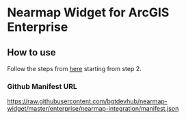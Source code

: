 # Nearmap Widget for ArcGIS Enterprise

## How to use

Follow the steps from [here](https://www.esri.com/arcgis-blog/products/arcgis-enterprise/developers/add-experience-builder-custom-widgets-in-arcgis-enterprise/) starting from step 2.

### Github Manifest URL

https://raw.githubusercontent.com/bgtdevhub/nearmap-widget/master/enterprise/nearmap-integration/manifest.json
